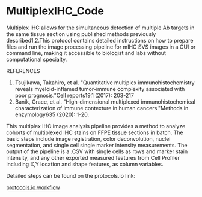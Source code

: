 # MultiplexIHC_Code

Multiplex IHC allows for the simultaneous detection of multiple Ab targets in the same tissue section using published methods previously described1,2.This protocol contains detailed instructions on how to prepare files and run the image processing pipeline for mIHC SVS images in a GUI or command line, making it accessible to biologist and labs without computational specialty. 

REFERENCES

1. Tsujikawa, Takahiro, et al. "Quantitative multiplex immunohistochemistry reveals myeloid-inflamed tumor-immune complexity associated with poor prognosis."Cell reports19.1 (2017): 203-217
2. Banik, Grace, et al. "High-dimensional multiplexed immunohistochemical characterization of immune contexture in human cancers."Methods in enzymology635 (2020): 1-20.


This multiplex IHC image analysis pipeline provides a method to analyze cohorts of multiplexed IHC stains on FFPE tissue sections in batch. The basic steps include image registration, color deconvolution, nuclei segmentation, and single cell single marker intensity measurements. The output of the pipeline is a .CSV with single cells as rows and marker stain intensity, and any other exported measured features from Cell Profiler including X,Y location and shape features, as column variables.

Detailed steps can be found on the protocols.io link:

[protocols.io workflow](dx.doi.org/10.17504/protocols.io.bsqjndun)
 

